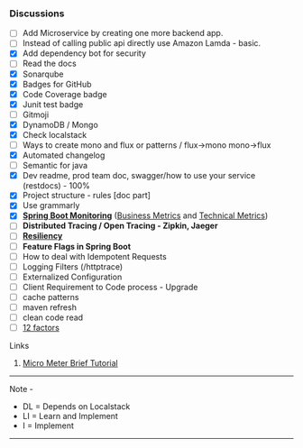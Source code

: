 ### Discussions

- [ ] Add Microservice by creating one more backend app.
- [ ] Instead of calling public api directly use Amazon Lamda - basic.
- [x] Add dependency bot for security
- [ ] Read the docs
- [x] Sonarqube
- [x] Badges for GitHub
- [x] Code Coverage badge
- [x] Junit test badge
- [ ] Gitmoji
- [x] DynamoDB / Mongo
- [x] Check localstack
- [ ] Ways to create mono and flux or patterns / flux->mono mono->flux
- [x] Automated changelog
- [ ] Semantic for java
- [x] Dev readme, prod team doc, swagger/how to use your service (restdocs) - 100%
- [x] Project structure - rules [doc part]
- [x] Use grammarly
- [x] **[Spring Boot Monitoring](https://medium.com/javarevisited/springboot-app-monitoring-with-grafana-prometheus-7c723f0dec15)** ([Business Metrics](https://docs.spring.io/spring-metrics/docs/current/public/prometheus)
  and [Technical Metrics]())
- [ ] **Distributed Tracing / Open Tracing - Zipkin, Jaeger**
- [ ] **[Resiliency](https://resilience4j.readme.io/)**
- [ ] **Feature Flags in Spring Boot**
- [ ] How to deal with Idempotent Requests
- [ ] Logging Filters (/httptrace)
- [ ] Externalized Configuration
- [ ] Client Requirement to Code process - Upgrade
- [ ] cache patterns
- [ ] maven refresh
- [ ] clean code read
- [ ] [12 factors](https://12factor.net/)

Links

1. [Micro Meter Brief Tutorial](https://www.youtube.com/watch?v=JAdxO1XboJY)

--------------
Note -

- DL = Depends on Localstack
- LI = Learn and Implement
- I = Implement

-----------





